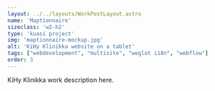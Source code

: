 ```yaml
---
layout: ../../layouts/WorkPostLayout.astro
name: 'Maptionnaire'
sizeclass: 'w2-h2'
type: 'kuasi project'
img: 'maptionnaire-mockup.jpg'
alt: 'KiHy Klinikka website on a tablet'
tags: ["webdevelopment", "multisite", "weglot i18n", "webflow"]
order: 3
---
```


KiHy Klinikka work description here.